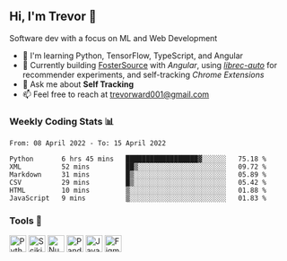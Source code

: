 ## Hi, I'm Trevor 👋

Software dev with a focus on ML and Web Development

- 🌱 I'm learning Python, TensorFlow, TypeScript, and Angular
- 🔧 Currently building [FosterSource](https://github.com/blueprintboulder/f21s22-foster-source.git) with _Angular_, using [_librec-auto_](https://github.com/that-recsys-lab/librec-auto.git) for recommender experiments, and self-tracking _Chrome Extensions_
- 💬 Ask me about **Self Tracking**
- 📫 Feel free to reach at <a href="mailto:trevorward001@gmail.com">trevorward001@gmail.com<a>

### Weekly Coding Stats 📊
<!--START_SECTION:waka-->

```text
From: 08 April 2022 - To: 15 April 2022

Python       6 hrs 45 mins   ██████████████████▓░░░░░░   75.18 %
XML          52 mins         ██▒░░░░░░░░░░░░░░░░░░░░░░   09.72 %
Markdown     31 mins         █▒░░░░░░░░░░░░░░░░░░░░░░░   05.89 %
CSV          29 mins         █▒░░░░░░░░░░░░░░░░░░░░░░░   05.42 %
HTML         10 mins         ▒░░░░░░░░░░░░░░░░░░░░░░░░   01.88 %
JavaScript   9 mins          ▒░░░░░░░░░░░░░░░░░░░░░░░░   01.83 %
```

<!--END_SECTION:waka-->

### Tools 🔩

<p>
  <img height="30" alt="Python" src="https://img.shields.io/badge/python-3E6963?&style=for-the-badge&logo=python&logoColor=white"/>
  <img height="30" alt="Scikit Learn" src="https://img.shields.io/badge/scikit_learn-295952?style=for-the-badge&logo=scikit-learn&logoColor=white">
  <img height="30" alt="Numpy" src="https://img.shields.io/badge/Numpy-245049?style=for-the-badge&logo=numpy&logoColor=white"/>
  <img height="30" alt="Pandas" src="https://img.shields.io/badge/Pandas-204741?style=for-the-badge&logo=pandas&logoColor=white"/>
  <img height="30" alt="JavaScript" src="https://img.shields.io/badge/javascript-1C3E39?&style=for-the-badge&logo=javascript&logoColor=white"/>
  <img height="30" alt="Figma" src="https://img.shields.io/badge/Figma-183531?style=for-the-badge&logo=figma&logoColor=white"/>
  
</p>


<!--

Here are some ideas to get you started:

- 🔭 I’m currently working on (way to add branches committed on)
- 🌱 I’m currently learning Web Frameworks and Machine Learning! (Lisp, JS (react & angular), Python, and __)
- 💬 Ask me about ...
- 📫 How to reach me: 
- 😄 Pronouns: He/Him/His
- ⚡ Fun fact: ...

that-recsys-lab
-->
